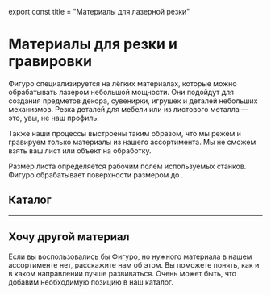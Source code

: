 export const title = "Материалы для лазерной резки"

# Материалы для резки и гравировки

Фигуро специализируется на лёгких материалах, которые можно обрабатывать лазером небольшой мощности. Они подойдут для создания предметов декора, сувенирки, игрушек и деталей небольших механизмов. Резка деталей для мебели или из листового металла — это, увы, не наш профиль.

Также наши процессы выстроены таким образом, что мы режем и гравируем только материалы из нашего ассортимента. Мы не сможем взять ваш лист или объект на обработку.

Размер листа определяется рабочим полем используемых станков. Фигуро обрабатывает поверхности размером до <MaxDimensions units="cm" />.

## Каталог

<MaterialCatalog />

---

## Хочу другой материал

Если вы воспользовались бы Фигуро, но нужного материала в нашем ассортименте нет, расскажите нам об этом. Вы поможете понять, как и в каком направлении лучше развиваться. Очень может быть, что добавим необходимую позицию в наш каталог.

<FeedbackForm
  subject="Предложение материала"
  showFiles={false}
  bodyLabel="Какой материал хотите и что из него будете резать"
/>
